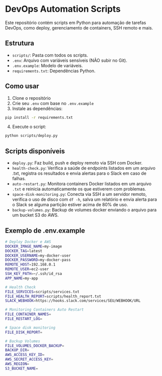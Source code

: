 # DevOps Automation Scripts

Este repositório contém scripts em Python para automação de tarefas DevOps, como deploy, gerenciamento de containers, SSH remoto e mais.

## Estrutura

- `scripts/`: Pasta com todos os scripts.
- `.env`: Arquivo com variáveis sensíveis (NÃO subir no Git).
- `.env.example`: Modelo de variáveis.
- `requirements.txt`: Dependências Python.

## Como usar

1. Clone o repositório
2. Crie seu `.env` com base no `.env.example`
3. Instale as dependências:
```bash
pip install -r requirements.txt
```
4. Execute o script:
```bash
python scripts/deploy.py
```

## Scripts disponíveis

- `deploy.py`: Faz build, push e deploy remoto via SSH com Docker.
- `health-check.py`: Verifica a saúde de endpoints listados em um arquivo .txt, registra os resultados e envia alertas para o Slack em caso de falhas.
- `auto-restart.py`: Monitora containers Docker listados em um arquivo `.txt` e reinicia automaticamente os que estiverem com problemas.
- `space-disk-monitoring.py`: Conecta via SSH a um servidor remoto, verifica o uso de disco com `df -h`, salva um relatório e envia alerta para o Slack se alguma partição estiver acima de 80% de uso.
- `backup-volumes.py`: Backup de volumes docker enviando o arquivo para um bucket S3 do AWS.

## Exemplo de .env.example
```bash
# Deploy Docker e AWS
DOCKER_IMAGE_NAME=my-image
DOCKER_TAG=latest
DOCKER_USERNAME=my-docker-user
DOCKER_PASSWORD=my-docker-pass
REMOTE_HOST=192.168.0.1
REMOTE_USER=ec2-user
SSH_KEY_PATH=~/.ssh/id_rsa
APP_NAME=my-app

# Health Check
FILE_SERVICES=scripts/services.txt
FILE_HEALTH_REPORT=scripts/health_report.txt
SLACK_WEBHOOK=https://hooks.slack.com/services/SEU/WEBHOOK/URL

# Monitoring Containers Auto Restart
FILE_CONTAINER_NAMES=
FILE_RESTART_LOG=

# Space disk monitoring
FILE_DISK_REPORT=

# Backup Volumes
FILE_VOLUMES_DOCKER_BACKUP=
BACKUP_DIR=
AWS_ACCESS_KEY_ID=
AWS_SECRET_ACCESS_KEY=
AWS_REGION=
S3_BUCKET_NAME=
```